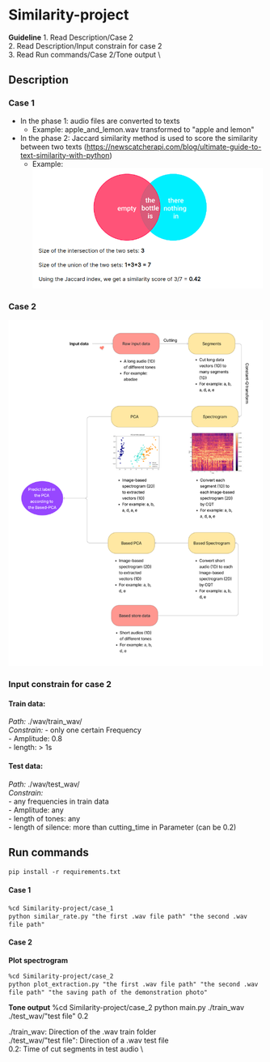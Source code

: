 # Similarity-project
**Guideline**
    1. Read Description/Case 2 \
    2. Read Description/Input constrain for case 2 \
    3. Read Run commands/Case 2/Tone output \
## Description
### Case 1
- In the phase 1: audio files are converted to texts
    - Example: apple_and_lemon.wav transformed to "apple and lemon"
- In the phase 2: Jaccard similarity method is used to score the similarity between two texts
(https://newscatcherapi.com/blog/ultimate-guide-to-text-similarity-with-python)
    - Example: ![alt text](https://github.com/tdkhoa1212/Similarity-project/blob/main/images/matric.png)

### Case 2
![alt text](https://github.com/tdkhoa1212/Similarity-project/blob/main/images/case_2.png)

### Input constrain for case 2
#### Train data: 
*Path:* ./wav/train_wav/ \
*Constrain:* 
    - only one certain Frequency \
    - Amplitude: 0.8 \
    - length: > 1s 



#### Test data:
*Path:* ./wav/test_wav/ \
*Constrain:*  \
    - any frequencies in train data \
    - Amplitude: any \
    - length of tones: any \
    - length of silence: more than cutting_time in Parameter (can be 0.2) 


## Run commands
    pip install -r requirements.txt

#### Case 1
    %cd Similarity-project/case_1
    python similar_rate.py "the first .wav file path" "the second .wav file path"

#### Case 2
**Plot spectrogram**

    %cd Similarity-project/case_2
    python plot_extraction.py "the first .wav file path" "the second .wav file path" "the saving path of the demonstration photo"

**Tone output**
    %cd Similarity-project/case_2
    python main.py ./train_wav ./test_wav/"test file" 0.2

./train_wav: Direction of the .wav train folder \
./test_wav/"test file": Direction of a .wav test file \
0.2: Time of cut segments in test audio \

